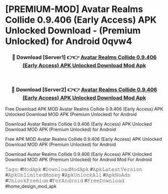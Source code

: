 # [PREMIUM-MOD] Avatar Realms Collide 0.9.406 (Early Access) APK Unlocked Download - (Premium Unlocked) for Android 0qvw4



<div align="center">
<h3>🔴 Download [Server1] 👉👉 <a href="https://momento.my/?title=Avatar_Realms_Collide_0.9.406_(Early_Access)_APK_Unlocked_Download">Avatar Realms Collide 0.9.406 (Early Access) APK Unlocked Download Mod Apk</a></h3><br>

<h3>🔴 Download [Server2] 👉👉 <a href="https://momento.my/?title=Avatar_Realms_Collide_0.9.406_(Early_Access)_APK_Unlocked_Download">Avatar Realms Collide 0.9.406 (Early Access) APK Unlocked Download Mod Apk</a></h3>
</div>



Free Download APK MOD Avatar Realms Collide 0.9.406 (Early Access) APK Unlocked Download MOD APK (Premium Unlocked) for Android

Download Avatar Realms Collide 0.9.406 (Early Access) APK Unlocked Download MOD APK (Premium Unlocked) for Android

Free APK MOD Avatar Realms Collide 0.9.406 (Early Access) APK Unlocked Download MOD APK (Premium Unlocked) for Android

Download Avatar Realms Collide 0.9.406 (Early Access) APK Unlocked Download MOD APK (Premium Unlocked) for Android Mod For Android

𝚃𝚊𝚐𝚜: #𝙼𝚘𝚍𝙰𝚙𝚔 #𝙳𝚘𝚠𝚗𝚕𝚘𝚊𝚍𝙼𝚘𝚍𝙰𝚙𝚔 #𝙰𝚙𝚔𝙻𝚊𝚝𝚎𝚜𝚝𝚅𝚎𝚛𝚜𝚒𝚘𝚗 #𝙰𝚙𝚔𝚄𝚗𝚕𝚒𝚖𝚒𝚝𝚎𝚍𝙼𝚘𝚗𝚎𝚢 #𝙰𝚙𝚔𝚄𝚗𝚕𝚘𝚌𝚔𝙰𝚕𝚕 #𝙰𝚙𝚔𝙽𝚘𝙰𝚍𝚜 #𝚄𝚗𝚕𝚘𝚌𝚔𝙿𝚛𝚎𝚖𝚒𝚞𝚖 #𝙵𝚘𝚛𝙰𝚗𝚍𝚛𝚘𝚒𝚍 #𝙵𝚛𝚎𝚎𝙳𝚘𝚠𝚗𝚕𝚘𝚊𝚍 #home_design_mod_apk
